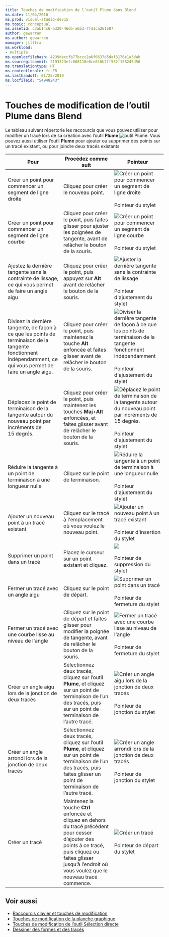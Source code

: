 ```yaml
---
title: Touches de modification de l’outil Plume dans Blend
ms.date: 11/04/2016
ms.prod: visual-studio-dev15
ms.topic: conceptual
ms.assetid: c3ab14c6-a320-46db-a6b3-7fd1ca261587
author: gewarren
ms.author: gewarren
manager: jillfra
ms.workload:
- multiple
ms.openlocfilehash: 4239deccfb77bccc2a6f6637d5daf3176e1a3dab
ms.sourcegitcommit: 2193323efc608118e0ce6f6b2ff532f158245d56
ms.translationtype: HT
ms.contentlocale: fr-FR
ms.lasthandoff: 01/25/2019
ms.locfileid: "54948243"
---
```

# <a name="pen-tool-modifier-keys-in-blend"></a>Touches de modification de l’outil Plume dans Blend
Le tableau suivant répertorie les raccourcis que vous pouvez utiliser pour modifier un tracé lors de sa création avec l’outil **Plume** ![outil Plume](../designers/media/d514358f-185a-412f-a55d-36633b25dc8a.png). Vous pouvez aussi utiliser l’outil **Plume** pour ajouter ou supprimer des points sur un tracé existant, ou pour joindre deux tracés existants.

|Pour|Procédez comme suit|Pointeur|
| - |-------------|-------------|
|Créer un point pour commencer un segment de ligne droite|Cliquez pour créer le nouveau point.|![Créer un point pour commencer un segment de ligne droite](../designers/media/0bfb1b71-80ac-4ad4-aed8-40e09f8b7ab8.png)<br /><br /> Pointeur du stylet|
|Créer un point pour commencer un segment de ligne courbe|Cliquez pour créer le point, puis faites glisser pour ajuster les poignées de tangente, avant de relâcher le bouton de la souris.|![Créer un point pour commencer un segment de ligne courbe](../designers/media/0bfb1b71-80ac-4ad4-aed8-40e09f8b7ab8.png)<br /><br /> Pointeur du stylet|
|Ajustez la dernière tangente sans la contrainte de lissage, ce qui vous permet de faire un angle aigu|Cliquez pour créer le point, puis appuyez sur **Alt** avant de relâcher le bouton de la souris.|![Ajuster la dernière tangente sans la contrainte de lissage](../designers/media/317e5475-b70c-489f-9477-110a98639ade.png)<br /><br /> Pointeur d'ajustement du stylet|
|Divisez la dernière tangente, de façon à ce que les points de terminaison de la tangente fonctionnent indépendamment, ce qui vous permet de faire un angle aigu.|Cliquez pour créer le point, puis maintenez la touche **Alt** enfoncée et faites glisser avant de relâcher le bouton de la souris.|![Diviser la dernière tangente de façon à ce que les points de terminaison de la tangente fonctionnent indépendamment](../designers/media/317e5475-b70c-489f-9477-110a98639ade.png)<br /><br /> Pointeur d'ajustement du stylet|
|Déplacez le point de terminaison de la tangente autour du nouveau point par incréments de 15 degrés.|Cliquez pour créer le point, puis maintenez les touches **Maj**+**Alt** enfoncées, et faites glisser avant de relâcher le bouton de la souris.|![Déplacez le point de terminaison de la tangente autour du nouveau point par incréments de 15 degrés.](../designers/media/317e5475-b70c-489f-9477-110a98639ade.png)<br /><br /> Pointeur d'ajustement du stylet|
|Réduire la tangente à un point de terminaison à une longueur nulle|Cliquez sur le point de terminaison.|![Réduire la tangente à un point de terminaison à une longueur nulle](../designers/media/317e5475-b70c-489f-9477-110a98639ade.png)<br /><br /> Pointeur d'ajustement du stylet|
|Ajouter un nouveau point à un tracé existant|Cliquez sur le tracé à l'emplacement où vous voulez le nouveau point.|![Ajouter un nouveau point à un tracé existant](../designers/media/b004ad5a-33a4-46ae-81c0-20be0d819332.png)<br /><br /> Pointeur d'insertion du stylet|
|Supprimer un point dans un tracé|Placez le curseur sur un point existant et cliquez.|![](../designers/media/08a64b78-f3df-4730-8169-c56b5631b071.png)<br /><br /> Pointeur de suppression du stylet|
|Fermer un tracé avec un angle aigu|Cliquez sur le point de départ.|![Supprimer un point dans un tracé](../designers/media/a12fd3b4-a553-4762-b01c-c35efa594362.png)<br /><br /> Pointeur de fermeture du stylet|
|Fermer un tracé avec une courbe lisse au niveau de l'angle|Cliquez sur le point de départ et faites glisser pour modifier la poignée de tangente, avant de relâcher le bouton de la souris.|![Fermer un tracé avec une courbe lisse au niveau de l'angle](../designers/media/a12fd3b4-a553-4762-b01c-c35efa594362.png)<br /><br /> Pointeur de fermeture du stylet|
|Créer un angle aigu lors de la jonction de deux tracés|Sélectionnez deux tracés, cliquez sur l’outil **Plume**, et cliquez sur un point de terminaison de l’un des tracés, puis sur un point de terminaison de l’autre tracé.|![Créer un angle aigu lors de la jonction de deux tracés](../designers/media/bd12dfa4-112e-4f37-9765-3479e6b69894.png)<br /><br /> Pointeur de jonction du stylet|
|Créer un angle arrondi lors de la jonction de deux tracés|Sélectionnez deux tracés, cliquez sur l’outil **Plume**, et cliquez sur un point de terminaison de l’un des tracés, puis faites glisser un point de terminaison de l’autre tracé.|![Créer un angle arrondi lors de la jonction de deux tracés](../designers/media/bd12dfa4-112e-4f37-9765-3479e6b69894.png)<br /><br /> Pointeur de jonction du stylet|
|Créer un tracé|Maintenez la touche **Ctrl** enfoncée et cliquez en dehors du tracé précédent pour cesser d’ajouter des points à ce tracé, puis cliquez ou faites glisser jusqu’à l’endroit où vous voulez que le nouveau tracé commence.|![Créer un tracé](../designers/media/69758176-5f53-465b-808c-f13fd1a0b3f2.png)<br /><br /> Pointeur de départ du stylet|

## <a name="see-also"></a>Voir aussi

- [Raccourcis clavier et touches de modification](../designers/keyboard-shortcuts-and-modifier-keys-in-blend.md)
- [Touches de modification de la planche graphique](../designers/artboard-modifier-keys-in-blend.md)
- [Touches de modification de l’outil Sélection directe](../designers/direct-selection-tool-modifier-keys-in-blend.md)
- [Dessiner des formes et des tracés](../designers/draw-shapes-and-paths.md)